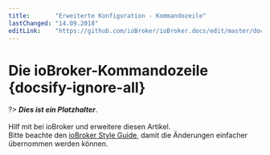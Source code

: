 ```yaml
---
title:       "Erweiterte Konfiguration - Kommandozeile"
lastChanged: "14.09.2018"
editLink:    "https://github.com/ioBroker/ioBroker.docs/edit/master/docs/config/commandline.md"
---
```


# Die ioBroker-Kommandozeile {docsify-ignore-all}

?> ***Dies ist ein Platzhalter***.
   <br><br>
   Hilf mit bei ioBroker und erweitere diesen Artikel.  
   Bitte beachte den [ioBroker Style Guide](community/styleguidedoc), 
   damit die Änderungen einfacher übernommen werden können.
